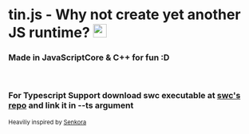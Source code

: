 # tin.js - Why not create yet another JS runtime? <img src="https://cdn.shopify.com/s/files/1/1061/1924/products/Emoji_Icon_-_Thinking_grande.png?v=1542436010" style="padding-top:2px" width="27" height="27">

### Made in JavaScriptCore & C++ for fun :D

<br>

### For Typescript Support download swc executable at [swc's repo](https://github.com/swc-project/swc) and link it in --ts argument

<footer><sub>Heaviliy inspired by <a href="https://github.com/SenkoraJS/senkora">Senkora</a></sub></footer>